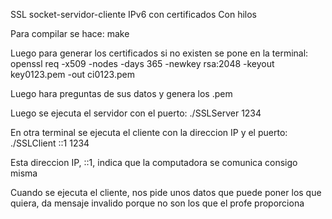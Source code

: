 SSL socket-servidor-cliente IPv6 con certificados
Con hilos

Para compilar se hace: make

Luego para generar los certificados si no existen se pone en la terminal: openssl req -x509 -nodes -days 365 -newkey rsa:2048 -keyout key0123.pem -out ci0123.pem

Luego hara preguntas de sus datos y genera los .pem

Luego se ejecuta el servidor con el puerto: ./SSLServer 1234

En otra terminal se ejecuta el cliente con la direccion IP y el puerto: ./SSLClient ::1 1234

Esta direccion IP, ::1, indica que la computadora se comunica consigo misma 

Cuando se ejecuta el cliente, nos pide unos datos que puede poner los que quiera, da mensaje invalido porque no son los que el profe proporciona